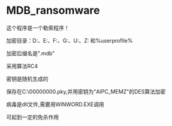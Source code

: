# MDB_ransomware

这个程序是一个勒索程序！

加密目录：D:、E:、F:、G:、U:、Z: 和%userprofile%

加密后缀名是".mdb"

采用算法RC4

密钥是随机生成的

保存在C:\00000000.pky,并用密钥为"AIPC_MEMZ"的DES算法加密

病毒是dll文件,需要用WINWORD.EXE调用

可起到一定的免杀作用
